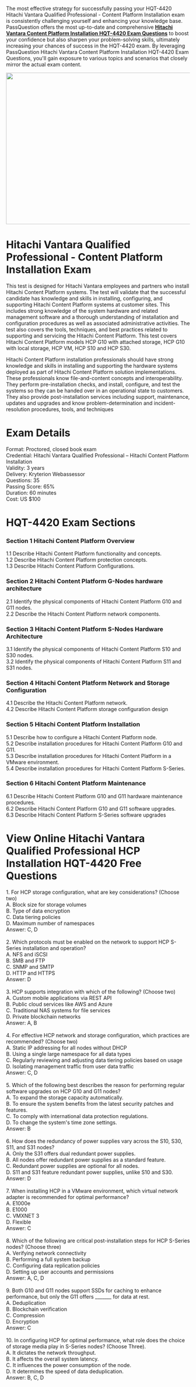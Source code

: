 <p>The most effective strategy for successfully passing your HQT-4420 Hitachi Vantara Qualified Professional - Content Platform Installation exam is consistently challenging yourself and enhancing your knowledge base. PassQuestion offers the most up-to-date and comprehensive <strong><a href="https://www.passquestion.com/hqt-4420.html">Hitachi Vantara Content Platform Installation HQT-4420 Exam Questions</a></strong> to boost your confidence but also sharpen your problem-solving skills, ultimately increasing your chances of success in the HQT-4420 exam. By leveraging PassQuestion Hitachi Vantara Content Platform Installation HQT-4420 Exam Questions, you&#39;ll gain exposure to various topics and scenarios that closely mirror the actual exam content.&nbsp;</p>

<p><img alt="" src="https://www.passquestion.com/uploads/pqcom/images/20240916/a103a44edca8e3eb52b5cf62919eb08a.png" style="height:414px; width:628px" /></p>

<h1>Hitachi Vantara Qualified Professional - Content Platform Installation Exam</h1>

<p>This test is designed for Hitachi Vantara employees and partners who install Hitachi Content Platform systems. The test will validate that the successful candidate has knowledge and skills in installing, configuring, and supporting Hitachi Content Platform systems at customer sites. This includes strong knowledge of the system hardware and related management software and a thorough understanding of installation and configuration procedures as well as associated administrative activities. The test also covers the tools, techniques, and best practices related to supporting and servicing the Hitachi Content Platform. This test covers Hitachi Content Platform models HCP G10 with attached storage, HCP G10 with local storage, HCP VM, HCP S10 and HCP S30.</p>

<p>Hitachi Content Platform installation professionals should have strong knowledge and skills in installing and supporting the hardware systems deployed as part of Hitachi Content Platform solution implementations. These professionals know file-and-content concepts and interoperability. They perform pre-installation checks, and install, configure, and test the systems so they can be handed over in an operational state to customers. They also provide post-installation services including support, maintenance, updates and upgrades and know problem-determination and incident-resolution procedures, tools, and techniques</p>

<h1>Exam Details</h1>

<p>Format: Proctored, closed book exam<br />
Credential: Hitachi Vantara Qualified Professional &ndash; Hitachi Content Platform Installation<br />
Validity: 3 years<br />
Delivery: Kryterion Webassessor<br />
Questions: 35<br />
Passing Score: 65%<br />
Duration: 60 minutes<br />
Cost: US $100</p>

<h1>HQT-4420 Exam Sections</h1>

<h3>Section 1 Hitachi Content Platform Overview</h3>

<p>1.1 Describe Hitachi Content Platform functionality and concepts.<br />
1.2 Describe Hitachi Content Platform protection concepts.<br />
1.3 Describe Hitachi Content Platform Configurations.</p>

<h3>Section 2 Hitachi Content Platform G-Nodes hardware architecture</h3>

<p>2.1 Identify the physical components of Hitachi Content Platform G10 and G11 nodes.<br />
2.2 Describe the Hitachi Content Platform network components.</p>

<h3>Section 3 Hitachi Content Platform S-Nodes Hardware Architecture</h3>

<p>3.1 Identify the physical components of Hitachi Content Platform S10 and S30 nodes.<br />
3.2 Identify the physical components of Hitachi Content Platform S11 and S31 nodes.</p>

<h3>Section 4 Hitachi Content Platform Network and Storage Configuration</h3>

<p>4.1 Describe the Hitachi Content Platform network.<br />
4.2 Describe Hitachi Content Platform storage configuration design</p>

<h3>Section 5 Hitachi Content Platform Installation</h3>

<p>5.1 Describe how to configure a Hitachi Content Platform node.<br />
5.2 Describe installation procedures for Hitachi Content Platform G10 and G11.<br />
5.3 Describe installation procedures for Hitachi Content Platform in a VMware environment.<br />
5.4 Describe installation procedures for Hitachi Content Platform S-Series.</p>

<h3>Section 6 Hitachi Content Platform Maintenance</h3>

<p>6.1 Describe Hitachi Content Platform G10 and G11 hardware maintenance procedures.<br />
6.2 Describe Hitachi Content Platform G10 and G11 software upgrades.<br />
6.3 Describe Hitachi Content Platform S-Series software upgrades</p>

<h1>View Online Hitachi Vantara Qualified Professional HCP Installation HQT-4420 Free Questions</h1>

<p>1. For HCP storage configuration, what are key considerations? (Choose two)&nbsp;<br />
A. Block size for storage volumes<br />
B. Type of data encryption<br />
C. Data tiering policies<br />
D. Maximum number of namespaces<br />
Answer: C, D<br />
&nbsp;<br />
2. Which protocols must be enabled on the network to support HCP S-Series installation and operation?<br />
A. NFS and iSCSI<br />
B. SMB and FTP<br />
C. SNMP and SMTP<br />
D. HTTP and HTTPS<br />
Answer: D<br />
&nbsp;<br />
3. HCP supports integration with which of the following? (Choose two)<br />
A. Custom mobile applications via REST API<br />
B. Public cloud services like AWS and Azure<br />
C. Traditional NAS systems for file services<br />
D. Private blockchain networks<br />
Answer: A, B<br />
&nbsp;<br />
4. For effective HCP network and storage configuration, which practices are recommended? (Choose two)<br />
A. Static IP addressing for all nodes without DHCP<br />
B. Using a single large namespace for all data types<br />
C. Regularly reviewing and adjusting data tiering policies based on usage<br />
D. Isolating management traffic from user data traffic<br />
Answer: C, D<br />
&nbsp;<br />
5. Which of the following best describes the reason for performing regular software upgrades on HCP G10 and G11 nodes?<br />
A. To expand the storage capacity automatically.<br />
B. To ensure the system benefits from the latest security patches and features.<br />
C. To comply with international data protection regulations.<br />
D. To change the system&#39;s time zone settings.<br />
Answer: B<br />
&nbsp;<br />
6. How does the redundancy of power supplies vary across the S10, S30, S11, and S31 nodes?<br />
A. Only the S31 offers dual redundant power supplies.<br />
B. All nodes offer redundant power supplies as a standard feature.<br />
C. Redundant power supplies are optional for all nodes.<br />
D. S11 and S31 feature redundant power supplies, unlike S10 and S30.<br />
Answer: D<br />
&nbsp;<br />
7. When installing HCP in a VMware environment, which virtual network adapter is recommended for optimal performance?<br />
A. E1000e<br />
B. E1000<br />
C. VMXNET 3<br />
D. Flexible<br />
Answer: C<br />
&nbsp;<br />
8. Which of the following are critical post-installation steps for HCP S-Series nodes? (Choose three)<br />
A. Verifying network connectivity<br />
B. Performing a full system backup<br />
C. Configuring data replication policies<br />
D. Setting up user accounts and permissions<br />
Answer: A, C, D<br />
&nbsp;<br />
9. Both G10 and G11 nodes support SSDs for caching to enhance performance, but only the G11 offers _______ for data at rest.<br />
A. Deduplication<br />
B. Blockchain verification<br />
C. Compression<br />
D. Encryption<br />
Answer: C<br />
&nbsp;<br />
10. In configuring HCP for optimal performance, what role does the choice of storage media play in S-Series nodes? (Choose Three).<br />
A. It dictates the network throughput.<br />
B. It affects the overall system latency.<br />
C. It influences the power consumption of the node.<br />
D. It determines the speed of data deduplication.<br />
Answer: B, C, D</p>
